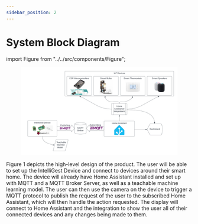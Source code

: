 ```yaml
---
sidebar_position: 2
---
```


# System Block Diagram

import Figure from "../../src/components/Figure";
<Figure caption={"Figure 1. High-level design of the IntelliGest System application."}>

![IntelliGest System Block Diagram](../../IntelliGestSystemDiagram.png)

</Figure>

Figure 1 depicts the high-level design of the product. The user will be able to set up the IntelliGest Device and connect to devices around their smart home. The device will already have Home Assistant installed and set up with MQTT and a MQTT Broker Server, as well as a teachable machine learning model. The user can then use the camera on the device to trigger a MQTT protocol to publish the request of the user to the subscribed Home Assistant, which will then handle the action requested. The display will connect to Home Assistant and the integration to show the user all of their connected devices and any changes being made to them.
